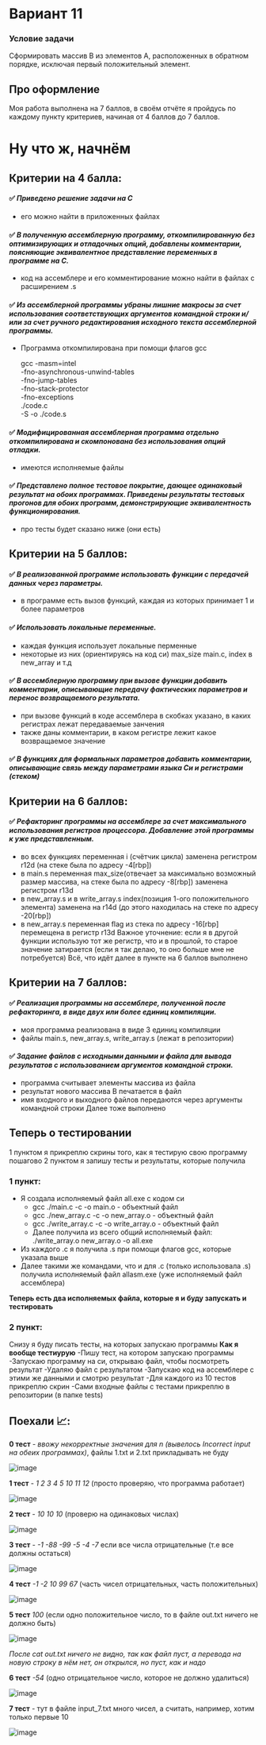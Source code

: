 # Вариант 11
### Условие задачи
Сформировать массив B из элементов A, расположенных в обратном
порядке, исключая первый положительный элемент.

## Про оформление
Моя работа выполнена на 7 баллов, в своём отчёте я пройдусь по каждому пункту критериев, начиная от 4 баллов до 7 баллов.

# Ну что ж, начнём
## Критерии на 4 балла:
#### :white_check_mark: *Приведено решение задачи на C*
- его можно найти в приложенных файлах
#### :white_check_mark: *В полученную ассемблерную программу, откомпилированную без оптимизирующих и отладочных опций, добавлены комментарии, поясняющие эквивалентное представление переменных в программе на C.*
- код на ассемблере и его комментирование можно найти в файлах с расширением .s
#### :white_check_mark: *Из ассемблерной программы убраны лишние макросы за счет использования соответствующих аргументов командной строки и/или за счет ручного редактирования исходного текста ассемблерной программы.*
- Программа откомпилирована при помощи флагов gcc

    gcc -masm=intel \
    -fno-asynchronous-unwind-tables \
    -fno-jump-tables \
    -fno-stack-protector \
    -fno-exceptions \
    ./code.c \
    -S -o ./code.s
#### :white_check_mark: *Модифицированная ассемблерная программа отдельно откомпилирована и скомпонована без использования опций отладки.*
- имеются исполняемые файлы
#### :white_check_mark: *Представлено полное тестовое покрытие, дающее одинаковый результат на обоих программах. Приведены результаты тестовых прогонов для обоих программ, демонстрирующие эквивалентность функционирования.*
- про тесты будет сказано ниже (они есть)

## Критерии на 5 баллов:
#### :white_check_mark: *В реализованной программе использовать функции с передачей данных через параметры.*
- в программе есть вызов функций, каждая из которых принимает 1 и более параметров
#### :white_check_mark: *Использовать локальные переменные.*
- каждая функция использует локальные перменные
- некоторые из них (ориентируясь на код си) max_size main.c, index в new_array и т.д
#### :white_check_mark: *В ассемблерную программу при вызове функции добавить комментарии, описывающие передачу фактических параметров и перенос возвращаемого результата.*
- при вызове функций в коде ассемблера в скобках указано, в каких регистрах лежат передаваемые занчения
- также даны комментарии, в каком регистре лежит какое возвращаемое значение
#### :white_check_mark: *В функциях для формальных параметров добавить комментарии, описывающие связь между параметрами языка Си и регистрами (стеком)*

## Критерии на 6 баллов:
#### :white_check_mark: *Рефакторинг программы на ассемблере за счет максимального использования регистров процессора. Добавление этой программы к уже представленным.*
- во всех функциях переменная i (счётчик цикла) заменена регистром r12d (на стеке была по адресу -4[rbp])
- в main.s переменная max_size(отвечает за максимально возможный размер массива, на стеке была по адресу -8[rbp]) заменена регистром r13d
- в new_array.s и в write_array.s index(позиция 1-ого положительного элемента) заменена на r14d (до этого находилась на стеке по адресу -20[rbp]) 
- в new_array.s переменная flag из стека по адресу -16[rbp] перемещена в регистр r13d
Важное уточнение: если я в другой функции использую тот же регистр, что и в прошлой, то старое значение затирается (если я так делаю, то оно больше мне не потребуется)
Всё, что идёт далее в пункте на 6 баллов выполнено
## Критерии на 7 баллов:
#### :white_check_mark: *Реализация программы на ассемблере, полученной после рефакторинга, в виде двух или более единиц компиляции.*
- моя программа реализована в виде 3 единиц компиляции
- файлы main.s, new_array.s, write_array.s (лежат в репозитории)
#### :white_check_mark: *Задание файлов с исходными данными и файла для вывода результатов с использованием аргументов командной строки.*
- программа считывает элементы массива из файла
- результат нового массива В печатается в файл
- имя входного и выходного файлов передаются через аргументы командной строки
Далее тоже выполнено

## Теперь о тестировании
1 пунктом я прикреплю скрины того, как я тестирую свою программу пошагово
2 пунктом я запишу тесты и результаты, которые получила
### 1 пункт:
- Я создала исполняемый файл all.exe с кодом си 
   - gcc ./main.c -c -o main.o - объектный файл
   - gcc ./new_array.c -c -o new_array.o - объектный файл
   - gcc ./write_array.c -c -o write_array.o - объектный файл
   - Далее получила из всего общий исполняемый файл: ./write_array.o new_array.o -o all.exe
- Из каждого .c я получила .s при помощи флагов gcc, которые указала выше
- Далее такими же командами, что и для .с (только использовала .s) получила исполняемый файл allasm.exe (уже исполняемый файл ассемблера)

__Теперь есть два исполняемых файла, которые я и буду запускать и тестировать__

### 2 пункт:
Снизу я буду писать тесты, на которых запускаю программы
__Как я вообще тестиурую__
-Пишу тест, на котором запускаю программы
-Запускаю программу на си, открываю файл, чтобы посмотреть результат
-Удаляю файл с результатом
-Запускаю код на ассемблере с этими же данными и смотрю результат
-Для каждого из 10 тестов прикреплю скрин
-Сами входные файлы с тестами прикреплю в репозитории (в папке tests)
## Поехали 📈:
__0 тест__ - *ввожу некорректные значения для n (вывелось Incorrect input на обеих программах)*, файлы 1.txt и 2.txt прикладывать не буду

![image](https://user-images.githubusercontent.com/115434090/197357588-7bbad4a1-ba34-4d8b-917c-d1d24184aa0e.png)

__1 тест__ - *1 2 3 4 5 10 11 12* (просто проверяю, что программа работает)

![image](https://user-images.githubusercontent.com/115434090/197358004-bd1d8e91-e51d-407c-b8ad-ff8b6a5cf8b2.png)

__2 тест__ - *10 10 10* (проверю на одинаковых числах)

![image](https://user-images.githubusercontent.com/115434090/197358125-74570789-4721-48d6-b9d2-0a78981f4044.png)

__3 тест__ - *-1 -88 -99 -5 -4 -7* если все числа отрицательные (т.е все должны остаться)

![image](https://user-images.githubusercontent.com/115434090/197358280-0458b17d-e1d6-4f51-a38a-c403947a567f.png)

__4 тест__ *-1 -2 10 99 67* (часть чисел отрицательных, часть положительных)

![image](https://user-images.githubusercontent.com/115434090/197358457-5c235514-27c6-4a80-927f-e87422b6a09f.png)

__5 тест__ *100* (если одно положительное число, то в файле out.txt ничего не должно быть)

![image](https://user-images.githubusercontent.com/115434090/197358699-e6e7bb95-cb0d-4eb6-a77c-9d6b1e7b8651.png)

*После cat out.txt ничего не видно, так как файл пуст, а перевода на новую строку в нём нет, он открылся, но пуст, как и надо*

__6 тест__ *-54* (одно отрицательное число, которое не должно удалиться)

![image](https://user-images.githubusercontent.com/115434090/197359042-01be03e4-2f22-471b-b492-e4f9e80cc292.png)

__7 тест__ - тут в файле input_7.txt много чисел, а считать, например, хотим только первые 10

![image](https://user-images.githubusercontent.com/115434090/197361140-de14971f-d669-4028-92e3-29055dd81547.png)



